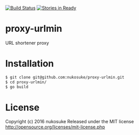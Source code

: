 [![Build Status](https://travis-ci.org/nukosuke/proxy-urlmin.svg?branch=master)](https://travis-ci.org/nukosuke/proxy-urlmin)
[![Stories in Ready](https://badge.waffle.io/nukosuke/proxy-urlmin.png?label=ready&title=Ready)](http://waffle.io/nukosuke/proxy-urlmin)

# proxy-urlmin
URL shortener proxy

# Installation

```sh
$ git clone git@github.com:nukosuke/proxy-urlmin.git
$ cd proxy-urlmin/
$ go build
```

# License
Copyright (c) 2016 nukosuke
Released under the MIT license
http://opensource.org/licenses/mit-license.php